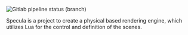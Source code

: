 ![Gitlab pipeline status (branch)](https://img.shields.io/gitlab/pipeline/ardenisthebest/Specula?style=for-the-badge)

Specula is a project to create a physical based rendering engine, which
utilizes Lua for the control and definition of the scenes.

